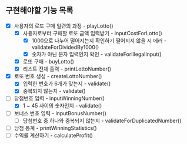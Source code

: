 ## 구현해야할 기능 목록
* [x] 사용자의 로또 구매 일련의 과정 - playLotto()
  * [x] 사용자로부터 구매할 로또 금액 입력받기 - inputCostForLotto()
    * [x] 1000으로 나누어 떨어지는지 확인하기 떨어지지 않을 시 에러 - validateForDividedBy1000()
    * [x] 숫자가 아닌 문자 입력인지 확인 - validateForIllegalInput()
  * [x] 로또 구매 - buyLotto()
  * [x] 리스트 전체 출력 - printLottoNumber()
* [x] 로또 번호 생성 - createLottoNumber()
  * [x] 입력한 번호가 6개가 맞는지 - validate()
  * [x] 중복되지 않는지 - validate()
* [ ] 당첨번호 입력  - inputWinningNumber()
  * [x] 1 ~ 45 사이의 숫자인지 - validate()
* [ ] 보너스 번호 입력  - inputBonusNumber()
    * [ ] 당첨번호 중 하나와 중복되지 않는지 - validateForDuplicatedNumber()
* [ ] 당첨 통계 - printWinningStatistics()
* [ ] 수익률 계산하기 - calculateProfit()
